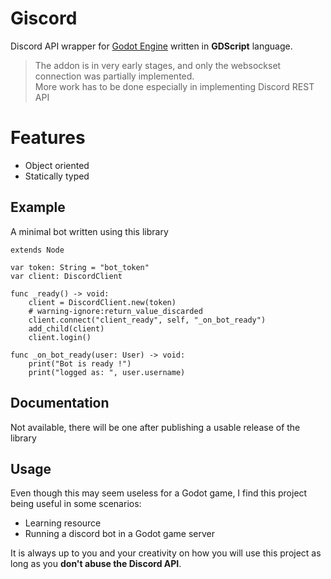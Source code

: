# Giscord

Discord API wrapper for [Godot Engine](https://github.com/godotengine/godot) written in **GDScript** language.
> The addon is in very early stages, and only the websockset connection was partially implemented.  
> More work has to be done especially in implementing Discord REST API

# Features

* Object oriented
* Statically typed

## Example

A minimal bot written using this library

```gdscript
extends Node

var token: String = "bot_token"
var client: DiscordClient

func _ready() -> void:
    client = DiscordClient.new(token)
    # warning-ignore:return_value_discarded
    client.connect("client_ready", self, "_on_bot_ready")
    add_child(client)
    client.login()

func _on_bot_ready(user: User) -> void:
    print("Bot is ready !")
    print("logged as: ", user.username)
```

## Documentation

Not available, there will be one after publishing a usable release of the library

## Usage

Even though this may seem useless for a Godot game, I find this project being useful in some scenarios:
* Learning resource
* Running a discord bot in a Godot game server

It is always up to you and your creativity on how you will use this project as long as you **don't abuse the Discord API**.